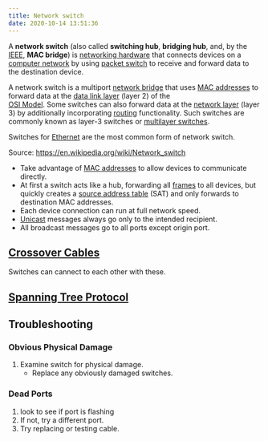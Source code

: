 ```yaml
---
title: Network switch
date: 2020-10-14 13:51:36
---
```


A **network switch** (also called **switching hub**, **bridging hub**, and, by
the [IEEE](2020-10-13--13-12-35Z--networking_industry_standards_ieee.md), **MAC bridge**)
is [networking hardware](2021-06-18--06-10-59Z--networking_hardware.md) that
connects devices on a [computer network](2021-06-10--05-40-21Z--computer_network.md) 
by using [packet switch](2021-06-18--06-13-12Z--packet_switching.md) to
receive and forward data to the destination device.

A network switch is a multiport [network bridge](2021-06-18--06-15-12Z--network_bridge.md)
that uses [MAC addresses](2020-10-09--14-32-55Z--mac.md) to forward data at the 
[data link layer](2020-10-10--18-43-20Z--layer_2.md) (layer 2) of the   
[OSI Model](20201006074200-osi_7_layer.md). Some switches can also forward data
at the [network layer](2020-10-10--18-44-39Z--layer_3.md) (layer 3) by
additionally incorporating [routing](2020-11-05--13-08-48Z--routing.md)
functionality. Such switches are commonly known as layer-3 switches or 
[multilayer switches](2021-02-09--08-05-54Z--multilayer_switches.md).

Switches for [Ethernet](2020-10-12--13-51-12Z--ethernet.md) are the most common
form of network switch.

Source: https://en.wikipedia.org/wiki/Network_switch

* Take advantage of [MAC addresses](2020-10-09--14-32-55Z--mac.md) to allow
	devices to communicate directly.
* At first a switch acts like a hub, forwarding all
	[frames](2020-10-09--14-43-56Z--frame.md) to all devices, but quickly creates
	a [source address table](2020-10-16--14-04-40Z--source_address_table.md) (SAT)
	and only forwards to destination MAC addresses.
* Each device connection can run at full network speed.
* [Unicast](2020-10-09--14-43-56Z--frame.md) messages always go only to the intended recipient.
* All broadcast messages go to all ports except origin port.

## [Crossover Cables](2020-10-16--14-11-20Z--crossover_cable.md)

Switches can cannect to each other with these.

## [Spanning Tree Protocol](2020-10-16--14-13-36Z--spanning_tree_protocol.md)

## Troubleshooting

### Obvious Physical Damage

1. Examine switch for physical damage.
   + Replace any obviously damaged switches.

### Dead Ports

1. look to see if port is flashing
2. If not, try a different port.
3. Try replacing or testing cable.
